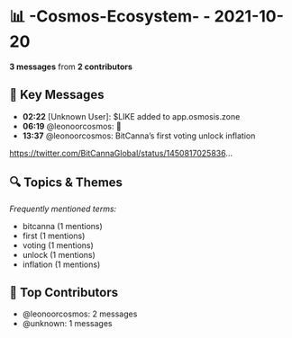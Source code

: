 # 📊 -Cosmos-Ecosystem- - 2021-10-20
**3 messages** from **2 contributors**

## 💬 Key Messages
- **02:22** [Unknown User]: $LIKE added to app.osmosis.zone
- **06:19** @leonoorcosmos: 💪
- **13:37** @leonoorcosmos: BitCanna’s first voting unlock inflation

https://twitter.com/BitCannaGlobal/status/1450817025836...

## 🔍 Topics & Themes
*Frequently mentioned terms:*
- bitcanna (1 mentions)
- first (1 mentions)
- voting (1 mentions)
- unlock (1 mentions)
- inflation (1 mentions)

## 👥 Top Contributors
- @leonoorcosmos: 2 messages
- @unknown: 1 messages